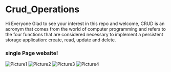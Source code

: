 # Crud_Operations
Hi Everyone Glad to see your interest in this repo and welcome,
CRUD is an acronym that comes from the world of computer programming and refers to the four functions that are considered necessary to implement a persistent storage application: create, read, update and delete.

### single Page website!

![Picture1](https://user-images.githubusercontent.com/77799105/187060996-dfbe9a4d-0d2f-4956-b054-ec50d295414a.png)
![Picture2](https://user-images.githubusercontent.com/77799105/187061001-2c67a0a4-849d-4e89-8e09-20b4b4802ed2.png)
![Picture3](https://user-images.githubusercontent.com/77799105/187061010-cf11fc4b-5050-4353-9b62-84eded17d219.png)
![Picture4](https://user-images.githubusercontent.com/77799105/187061018-4d6ce9eb-6d41-42ba-b518-046f989ef8cc.png)


